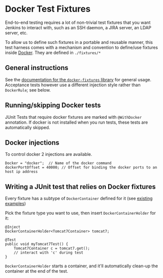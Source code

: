 # Docker Test Fixtures

End-to-end testing requires a lot of non-trivial test fixtures that you want Jenkins to interact with,
such as an SSH daemon, a JIRA server, an LDAP server, etc.

To allow us to define such fixtures in a portable and reusable manner, this test harness comes with
a mechanism and convention to define/use fixtures inside [Docker](http://docker.io/). They are
defined in `./fixtures/*`

## General instructions

See the [documentation for the `docker-fixtures` library](https://github.com/jenkinsci/docker-fixtures/blob/master/README.md#usage) for general usage.
Acceptance tests however use a different injection style rather than `DockerRule`; see below.

## Running/skipping Docker tests

JUnit Tests that require docker fixtures are marked with `@WithDocker` annotation.
If docker is not installed when you run tests, these tests are automatically skipped.

## Docker injections

To control docker 2 injections are available.

    Docker = "docker";  // Name of the docker command
    dockerPortOffset = 40000; // Offset for binding the docker ports to an host ip address


## Writing a JUnit test that relies on Docker fixtures
Every fixture has a subtype of `DockerContainer` defined for it (see
[existing examples](../src/main/java/org/jenkinsci/test/acceptance/docker/fixtures/))

Pick the fixture type you want to use, then insert `DockerContainerHolder` for it:

    @Inject
    DockerContainerHolder<Tomcat7Container> tomcat7;

    @Test
    public void myTomcat7Test() {
        Tomcat7Container c = tomcat7.get();
        // interact with 'c' during test
    }

`DockerContainerHolder` starts a container, and it'll automatically clean-up the container at the end of the test.
